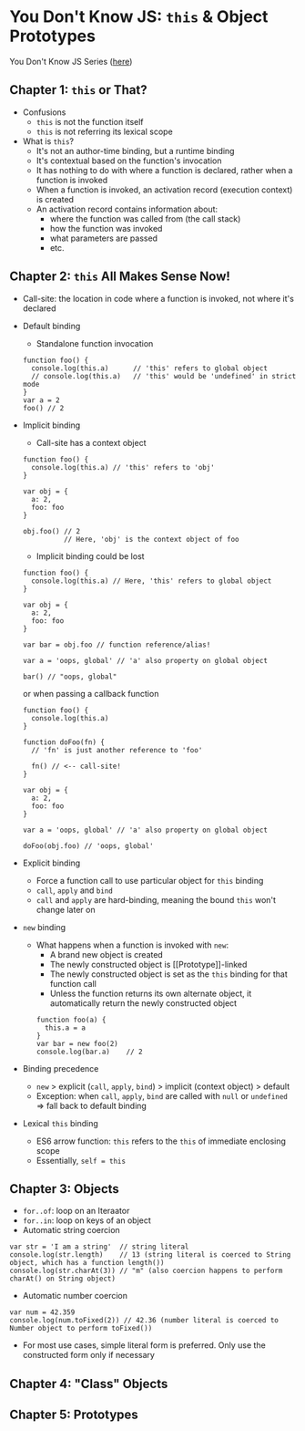 # You Don't Know JS: `this` & Object Prototypes
You Don't Know JS Series ([here](https://github.com/getify/You-Dont-Know-JS))

## Chapter 1: `this` or That?
* Confusions
  * `this` is not the function itself
  * `this` is not referring its lexical scope
* What is `this`?
  * It's not an author-time binding, but a runtime binding
  * It's contextual based on the function's invocation
  * It has nothing to do with where a function is declared, rather when a function is invoked
  * When a function is invoked, an activation record (execution context) is created
  * An activation record contains information about:
    * where the function was called from (the call stack)
    * how the function was invoked
    * what parameters are passed
    * etc.

## Chapter 2: `this` All Makes Sense Now!
* Call-site: the location in code where a function is invoked, not where it's declared
* Default binding
  * Standalone function invocation
  ```
  function foo() {
    console.log(this.a)      // 'this' refers to global object
    // console.log(this.a)   // 'this' would be 'undefined' in strict mode
  }
  var a = 2
  foo() // 2
  ```
* Implicit binding
  * Call-site has a context object
  ```
  function foo() {
    console.log(this.a) // 'this' refers to 'obj'
  }

  var obj = {
    a: 2,
    foo: foo
  }

  obj.foo() // 2 
            // Here, 'obj' is the context object of foo
  ```
  * Implicit binding could be lost
  ```
  function foo() {
    console.log(this.a) // Here, 'this' refers to global object
  }

  var obj = {
    a: 2,
    foo: foo
  }

  var bar = obj.foo // function reference/alias!

  var a = 'oops, global' // 'a' also property on global object

  bar() // "oops, global"
  ```
  or when passing a callback function
  ```
  function foo() {
    console.log(this.a)
  }

  function doFoo(fn) {
    // 'fn' is just another reference to 'foo'

    fn() // <-- call-site!
  }

  var obj = {
    a: 2,
    foo: foo
  }

  var a = 'oops, global' // 'a' also property on global object

  doFoo(obj.foo) // 'oops, global'
  ```
* Explicit binding
  * Force a function call to use particular object for `this` binding
  * `call`, `apply` and `bind`
  * `call` and `apply` are hard-binding, meaning the bound `this` won't change later on
  
* `new` binding
  * What happens when a function is invoked with `new`:
    * A brand new object is created
    * The newly constructed object is [[Prototype]]-linked
    * The newly constructed object is set as the `this` binding for that function call
    * Unless the function returns its own alternate object, it automatically return the newly constructed object
    ```
    function foo(a) {
      this.a = a
    }
    var bar = new foo(2)
    console.log(bar.a)    // 2
    ```
* Binding precedence
  * `new` > explicit (`call`, `apply`, `bind`) > implicit (context object) > default
  * Exception: when `call`, `apply`, `bind` are called with `null` or `undefined` => fall back to default binding

* Lexical `this` binding
  * ES6 arrow function: `this` refers to the `this` of immediate enclosing scope
  * Essentially, `self = this`

## Chapter 3: Objects
* `for..of`: loop on an Iteraator
* `for..in`: loop on keys of an object
* Automatic string coercion
```
var str = 'I am a string'  // string literal
console.log(str.length)    // 13 (string literal is coerced to String object, which has a function length())
console.log(str.charAt(3)) // "m" (also coercion happens to perform charAt() on String object)
```
* Automatic number coercion
```
var num = 42.359
console.log(num.toFixed(2)) // 42.36 (number literal is coerced to Number object to perform toFixed())
```
* For most use cases, simple literal form is preferred. Only use the constructed form only if necessary

## Chapter 4: "Class" Objects

## Chapter 5: Prototypes
